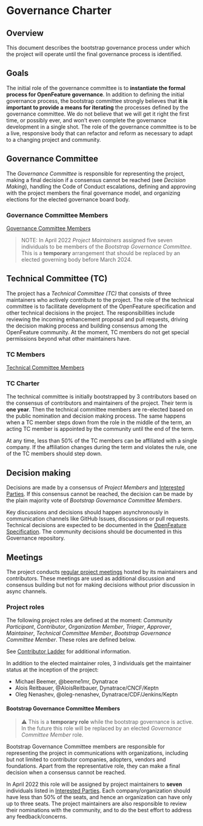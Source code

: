 # Governance Charter

## Overview

This document describes the bootstrap governance process under which the project will operate
until the final governance process is identified.

## Goals

The initial role of the governance committee is to **instantiate the formal
process for OpenFeature governance**. In addition to defining the initial
governance process, the bootstrap committee strongly believes that **it is
important to provide a means for iterating** the processes defined by the
governance committee. We do not believe that we will get it right the first
time, or possibly ever, and won’t even complete the governance development in a
single shot. The role of the governance committee is to be a live, responsive
body that can refactor and reform as necessary to adapt to a changing project
and community.

## Governance Committee

The _Governance Committee_ is responsible for
representing the project,
making a final decision if a consensus cannot be reached (see _Decision Making_),
handling the Code of Conduct escalations,
defining and approving with the project members the final governance model,
and organizing elections for the elected governance board body.

### Governance Committee Members

[Governance Committee Members](./community-members.md#governance-board)

> NOTE:
> In April 2022 _Project Maintainers_ assigned five seven individuals to be members of the _Bootstrap Governance Committee_.
> This is a **temporary** arrangement that should be replaced by an elected governing body before March 2024.

## Technical Committee (TC)

The project has a _Technical Committee (TC)_
that consists of three maintainers who actively contribute to the project.
The role of the technical committee is to facilitate development of the
OpenFeature specification and other technical decisions in the project.
The responsibilities include reviewing the incoming enhancement proposal and pull requests,
driving the decision making process
and building consensus among the OpenFeature community.
At the moment, TC members do not get special permissions beyond what other maintainers have.

### TC Members

[Technical Committee Members](./community-members.md#technical-committee)

### TC Charter

The technical committee is initially bootstrapped by 3
contributors based on the consensus of contributors and maintainers of the project.
Their term is **one year**.
Then the technical committee members are re-elected based on the public nomination and decision making process.
The same happens when a TC member steps down from the role in the middle of the term,
an acting TC member is appointed by the community until the end of the term.

At any time, less than 50% of the TC members can be affiliated with a single company.
If the affiliation changes during the term and violates the rule,
one of the TC members should step down.

## Decision making

Decisions are made by a consensus of _Project Members_ and [Interested Parties](./interested-parties.md).
If this consensus cannot be reached,
the decision can be made by the plain majority vote of _Bootstrap Governance Committee Members_.

<!-- TODO: List founding members or delegate the decision to CDF TAG App Delivery or another entity -->

Key discussions and decisions should happen asynchronously in communication channels like GitHub Issues, discussions or pull requests.
Technical decisions are expected to be documented in the
[OpenFeature Specification](https://github.com/open-feature/spec).
The community decisions should be documented in this Governance repository.

## Meetings

The project conducts [regular project meetings](https://github.com/open-feature/community#meetings-and-events)
hosted by its maintainers and contributors.
These meetings are used as additional discussion and consensus building
but not for making decisions without prior discussion in async channels.

### Project roles

The following project roles are defined at the moment:
_Community Participant_,
_Contributor_,
_Organization Member_,
_Triager_,
_Approver_,
_Maintainer_,
_Technical Committee Member_,
_Bootstrap Governance Committee Member_.
These roles are defined below.

See [Contributor Ladder](./CONTRIBUTOR_LADDER.md) for additional information.

In addition to the elected maintainer roles,
3 individuals get the maintainer status at the inception of the project:

- Michael Beemer, @beeme1mr, Dynatrace
- Alois Reitbauer, @AloisReitbauer, Dynatrace/CNCF/Keptn
- Oleg Nenashev, @oleg-nenashev, Dynatrace/CDF/Jenkins/Keptn

#### Bootstrap Governance Committee Members

> :warning: This is a **temporary role** while the bootstrap governance is active.
> In the future this role will be replaced by an elected _Governance Committee Member_ role.

Bootstrap Governance Committee members are responsible for representing the project in communications with organizations,
including but not limited to contributor companies, adopters, vendors and foundations.
Apart from the representative role,
they can make a final decision when a consensus cannot be reached.

In April 2022 this role will be assigned by project maintainers to **seven** individuals listed in [Interested Parties](./interested-parties.md).
Each company/organization should have less than 50% of the seats,
and hence an organization can have only up to three seats.
The project maintainers are also responsible to review their nominations with the community,
and to do the best effort to address any feedback/concerns.
